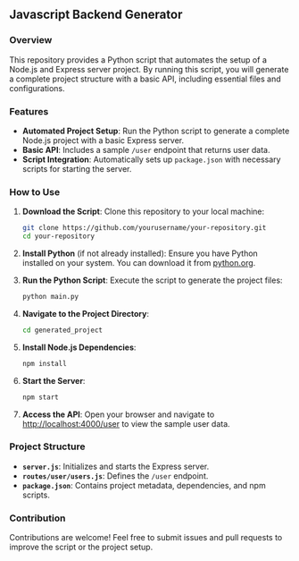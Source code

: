 ## Javascript Backend Generator

### Overview

This repository provides a Python script that automates the setup of a Node.js and Express server project. By running this script, you will generate a complete project structure with a basic API, including essential files and configurations.

### Features

- **Automated Project Setup**: Run the Python script to generate a complete Node.js project with a basic Express server.
- **Basic API**: Includes a sample `/user` endpoint that returns user data.
- **Script Integration**: Automatically sets up `package.json` with necessary scripts for starting the server.

### How to Use

1. **Download the Script**:
   Clone this repository to your local machine:
   ```bash
   git clone https://github.com/yourusername/your-repository.git
   cd your-repository
   ```

2. **Install Python** (if not already installed):
   Ensure you have Python installed on your system. You can download it from [python.org](https://www.python.org/).

3. **Run the Python Script**:
   Execute the script to generate the project files:
   ```bash
   python main.py
   ```

4. **Navigate to the Project Directory**:
   ```bash
   cd generated_project
   ```

5. **Install Node.js Dependencies**:
   ```bash
   npm install
   ```

6. **Start the Server**:
   ```bash
   npm start
   ```

7. **Access the API**:
   Open your browser and navigate to [http://localhost:4000/user](http://localhost:4000/user) to view the sample user data.

### Project Structure

- **`server.js`**: Initializes and starts the Express server.
- **`routes/user/users.js`**: Defines the `/user` endpoint.
- **`package.json`**: Contains project metadata, dependencies, and npm scripts.

### Contribution

Contributions are welcome! Feel free to submit issues and pull requests to improve the script or the project setup.
